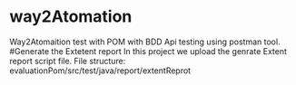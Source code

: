 # way2Atomation
Way2Atomaition test with POM with BDD
Api testing using postman tool.
#Generate the Extetent report
In this project we upload the genrate Extent report script file.
File structure: evaluationPom/src/test/java/report/extentReprot
